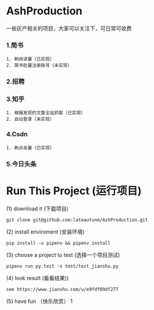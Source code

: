 # AshProduction
一些灰产相关的项目，大家可以关注下，可日常可收费

### 1.简书
    1. 刷阅读量（已实现）
    2. 简书批量注册账号（未实现）
### 2.招聘
### 3.知乎
    1. 根据发现的文章全站抓取（已实现）
    2. 自动登录（未实现）
### 4.Csdn
    1. 刷点击量（已实现）
### 5.今日头条


# Run This Project (运行项目)
(1) download it (下载项目)
```
git clone git@github.com:lateautunm/AshProduction.git
``` 
(2) install enviroment (安装环境)
```
pip install -u pipenv && pipenv install
```
(3) choose a project to test (选择一个项目测试)
```
pipenv run py.test -s test/test_jianshu.py
```
(4) look result (看看结果))
```
see https://www.jianshu.com/u/e9fdf09df277
```
(5) have fun （快乐欣赏） 1
